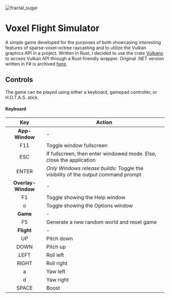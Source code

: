 ![fractal_sugar](res/voxel_flight_simulator.ico)
# Voxel Flight Simulator

A simple game developed for the purposes of both showcasing interesting features of sparse-voxel-octree raycasting and to utilize the Vulkan graphics API in a project.
Written in Rust, I decided to use the crate [Vulkano](https://github.com/vulkano-rs/vulkano) to access Vulkan API through a Rust-friendly wrapper. Original .NET version
written in F# is archived [here](https://github.com/ryco117/Voxel-Flight-Simulator-FSharp).

## Controls

The game can be played using either a keyboard, gamepad controller, or H.O.T.A.S. stick.

#### Keyboard
| Key | Action |
|:-:|----------|
| **App-Window** | - |
| F11 | Toggle window fullscreen |
| ESC | If fullscreen, then enter windowed mode. Else, close the application |
| ENTER | *Only Windows release builds:* Toggle the visibility of the output command prompt |
| **Overlay-Window** | - |
| F1 | Toggle showing the Help window |
| o | Toggle showing the Options window |
| **Game** | - |
| F5 | Generate a new random world and reset game |
| **Flight** | - |
| UP | Pitch down |
| DOWN | Pitch up |
| LEFT | Roll left |
| RIGHT | Roll right |
| a | Yaw left |
| d | Yaw right |
| SPACE | Boost |
